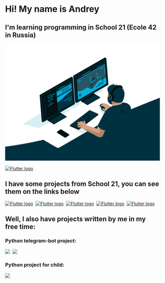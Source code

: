 # Hi! My name is Andrey
## I'm learning programming in School 21 (Ecole 42 in Russia)

<p align="center">
  <img width="860" src="./giphy.gif">
</p>

[<img src="https://img.shields.io/badge/Telegram-17191e?logo=Telegram&logoColor=2986cc&style=plastic&logo=appveyor" alt="Flutter logo" title="Flutter" height="25" />](https://t.me/hbombur)

## I have some projects from School 21, you can see them on the links below

[<img src="https://img.shields.io/badge/%20-lib__ft-green?logo=42&logoColor=000000&style=plastic&logoWidth=40" alt="Flutter logo" title="Flutter" height="25" />](https://github.com/hbombur/my_libft)&nbsp;
[<img src="https://img.shields.io/badge/+-get__next__line-green?logo=42&logoColor=000000&style=plastic&logoWidth=40" alt="Flutter logo" title="Flutter" height="25" />](https://github.com/hbombur/get_next_line)&nbsp;
[<img src="https://img.shields.io/badge/+-ft__printf-green?logo=42&logoColor=000000&style=plastic&logoWidth=40" alt="Flutter logo" title="Flutter" height="25" />](https://github.com/hbombur/ft_printf)&nbsp;
[<img src="https://img.shields.io/badge/+-pipex-green?logo=42&logoColor=000000&style=plastic&logoWidth=40" alt="Flutter logo" title="Flutter" height="25" />](https://github.com/hbombur/pipex)&nbsp;
[<img src="https://img.shields.io/badge/+-FDF-green?logo=42&logoColor=000000&style=plastic&logoWidth=40" alt="Flutter logo" title="Flutter" height="25" />](https://github.com/hbombur/FDF)&nbsp;

## Well, I also have projects written by me in my free time:
### Python telegram-bot project:

[<img src="https://img.shields.io/badge/Py-Peter__bot-darkblue?style=for-the-badge&logo=python" />](https://github.com/hbombur/pyotr-bot)&nbsp;
[<img src="https://img.shields.io/badge/Py-Church__Schedule-lightblue?style=for-the-badge&logo=python" />](https://github.com/hbombur/church_shedule)&nbsp;

### Python project for child:

[<img src="https://img.shields.io/badge/Py-Timer%202.0-darkgreen?style=for-the-badge&logo=python" />](https://github.com/hbombur/timer2_0)&nbsp;
